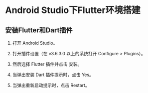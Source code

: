 # Android Studio下Flutter环境搭建

## 安装Flutter和Dart插件

1. 打开 Android Studio。

2. 打开插件设置（在 v3.6.3.0 以上的系统打开 Configure > Plugins）。

3. 然后选择 Flutter 插件并点击 安装。

4. 当弹出安装 Dart 插件提示时，点击 Yes。

5. 当弹出重新启动提示时，点击 Restart。